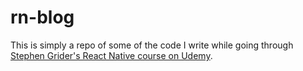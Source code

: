 # rn-blog

This is simply a repo of some of the code I write while going through [Stephen Grider's React Native course on Udemy](https://www.udemy.com/course/the-complete-react-native-and-redux-course/).
